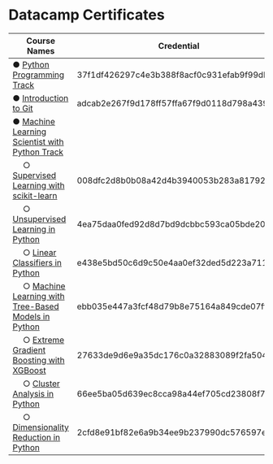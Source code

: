 # Datacamp Certificates

| Course Names                                                     |                 Credential               |
| ---------------------------------------------------------------- | ---------------------------------------- |
| ● [Python Programming Track][C1]                          	     | 37f1df426297c4e3b388f8acf0c931efab9f99db |
| ● [Introduction to Git][C2]                          		         | adcab2e267f9d178ff57ffa67f9d0118d798a439 |
| ● [Machine Learning Scientist with Python Track][C3]             | 										                      |
| &emsp; ○ [Supervised Learning with scikit-learn][C31]            | 008dfc2d8b0b08a42d4b3940053b283a81792b9d |
| &emsp; ○ [Unsupervised Learning in Python][C32]             	   | 4ea75daa0fed92d8d7bd9dcbbc593ca05bde2031 |
| &emsp; ○ [Linear Classifiers in Python][C33]           		       | e438e5bd50c6d9c50e4aa0ef32ded5d223a711c3 |
| &emsp; ○ [Machine Learning with Tree-Based Models in Python][C34]| ebb035e447a3fcf48d79b8e75164a849cde07fff |
| &emsp; ○ [Extreme Gradient Boosting with XGBoost][C35]  		     | 27633de9d6e9a35dc176c0a32883089f2fa504ac |
| &emsp; ○ [Cluster Analysis in Python][C36]           		   	     | 66ee5ba05d639ec8cca98a44ef705cd23808f719 |
| &emsp; ○ [Dimensionality Reduction in Python][C37]           	   | 2cfd8e91bf82e6a9b34ee9b237990dc576597e74 |
  
[C1]: https://www.datacamp.com/statement-of-accomplishment/track/37f1df426297c4e3b388f8acf0c931efab9f99db
[C2]: https://www.datacamp.com/statement-of-accomplishment/course/adcab2e267f9d178ff57ffa67f9d0118d798a439
[C3]: #
[C31]: https://www.datacamp.com/statement-of-accomplishment/course/008dfc2d8b0b08a42d4b3940053b283a81792b9d
[C32]: https://www.datacamp.com/statement-of-accomplishment/course/4ea75daa0fed92d8d7bd9dcbbc593ca05bde2031
[C33]: https://www.datacamp.com/statement-of-accomplishment/course/e438e5bd50c6d9c50e4aa0ef32ded5d223a711c3
[C34]: https://www.datacamp.com/statement-of-accomplishment/course/ebb035e447a3fcf48d79b8e75164a849cde07fff
[C35]: https://www.datacamp.com/statement-of-accomplishment/course/27633de9d6e9a35dc176c0a32883089f2fa504ac
[C36]: https://www.datacamp.com/statement-of-accomplishment/course/66ee5ba05d639ec8cca98a44ef705cd23808f719
[C37]: https://www.datacamp.com/statement-of-accomplishment/course/2cfd8e91bf82e6a9b34ee9b237990dc576597e74
